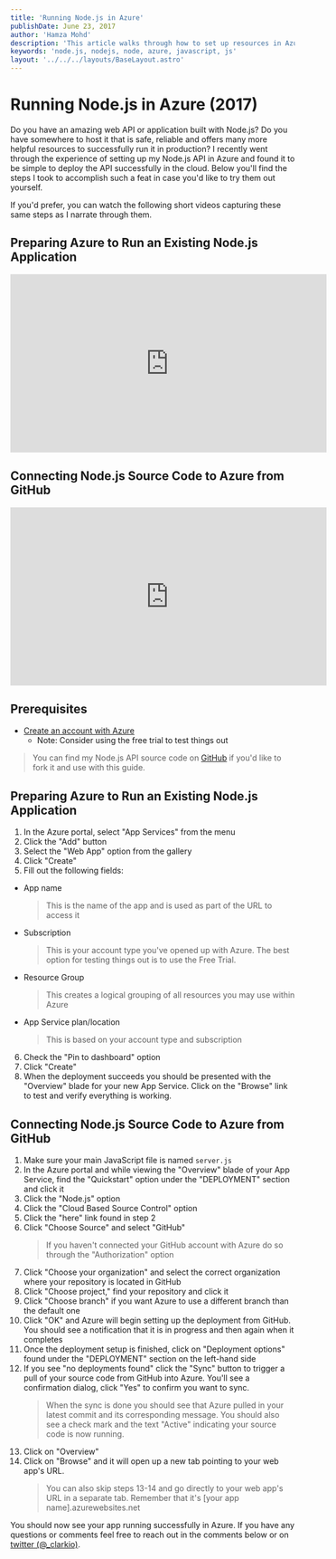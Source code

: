 ```yaml
---
title: 'Running Node.js in Azure'
publishDate: June 23, 2017
author: 'Hamza Mohd'
description: 'This article walks through how to set up resources in Azure to host and run your Node.js apps'
keywords: 'node.js, nodejs, node, azure, javascript, js'
layout: '../../../layouts/BaseLayout.astro'
---
```


# Running Node.js in Azure (2017)

Do you have an amazing web API or application built with Node.js? Do you have somewhere to host it that is safe, reliable and offers many more helpful resources to successfully run it in production? I recently went through the experience of setting up my Node.js API in Azure and found it to be simple to deploy the API successfully in the cloud. Below you'll find the steps I took to accomplish such a feat in case you'd like to try them out yourself.

If you'd prefer, you can watch the following short videos capturing these same steps as I narrate through them.

## Preparing Azure to Run an Existing Node.js Application

<div class="video-container">
<iframe width="560" height="315" src="https://www.youtube.com/embed/CFtLF5qVshI" frameborder="0" allowfullscreen></iframe>
</div>

## Connecting Node.js Source Code to Azure from GitHub

<div class="video-container">
<iframe width="560" height="315" src="https://www.youtube.com/embed/IQ7hGovGEmM" frameborder="0" allowfullscreen></iframe>
</div>

## Prerequisites

- [Create an account with Azure](https://azure.microsoft.com/)
  - Note: Consider using the free trial to test things out

> You can find my Node.js API source code on [GitHub](https://github.com/clarkio/simple-node-server) if you'd like to fork it and use with this guide.

## Preparing Azure to Run an Existing Node.js Application

1. In the Azure portal, select "App Services" from the menu
2. Click the "Add" button
3. Select the "Web App" option from the gallery
4. Click "Create"
5. Fill out the following fields:

- App name
  > This is the name of the app and is used as part of the URL to access it
- Subscription
  > This is your account type you've opened up with Azure. The best option for testing things out is to use the Free Trial.
- Resource Group
  > This creates a logical grouping of all resources you may use within Azure
- App Service plan/location
  > This is based on your account type and subscription

6. Check the "Pin to dashboard" option
7. Click "Create"
8. When the deployment succeeds you should be presented with the "Overview" blade for your new App Service. Click on the "Browse" link to test and verify everything is working.

## Connecting Node.js Source Code to Azure from GitHub

1. Make sure your main JavaScript file is named `server.js`
2. In the Azure portal and while viewing the "Overview" blade of your App Service, find the "Quickstart" option under the "DEPLOYMENT" section and click it
3. Click the "Node.js" option
4. Click the "Cloud Based Source Control" option
5. Click the "here" link found in step 2
6. Click "Choose Source" and select "GitHub"
   > If you haven't connected your GitHub account with Azure do so through the "Authorization" option
7. Click "Choose your organization" and select the correct organization where your repository is located in GitHub
8. Click "Choose project," find your repository and click it
9. Click "Choose branch" if you want Azure to use a different branch than the default one
10. Click "OK" and Azure will begin setting up the deployment from GitHub. You should see a notification that it is in progress and then again when it completes
11. Once the deployment setup is finished, click on "Deployment options" found under the "DEPLOYMENT" section on the left-hand side
12. If you see "no deployments found" click the "Sync" button to trigger a pull of your source code from GitHub into Azure. You'll see a confirmation dialog, click "Yes" to confirm you want to sync.
    > When the sync is done you should see that Azure pulled in your latest commit and its corresponding message. You should also see a check mark and the text "Active" indicating your source code is now running.
13. Click on "Overview"
14. Click on "Browse" and it will open up a new tab pointing to your web app's URL.
    > You can also skip steps 13-14 and go directly to your web app's URL in a separate tab. Remember that it's [your app name].azurewebsites.net

You should now see your app running successfully in Azure. If you have any questions or comments feel free to reach out in the comments below or on [twitter (@\_clarkio)](https://twitter.com/_clarkio).
